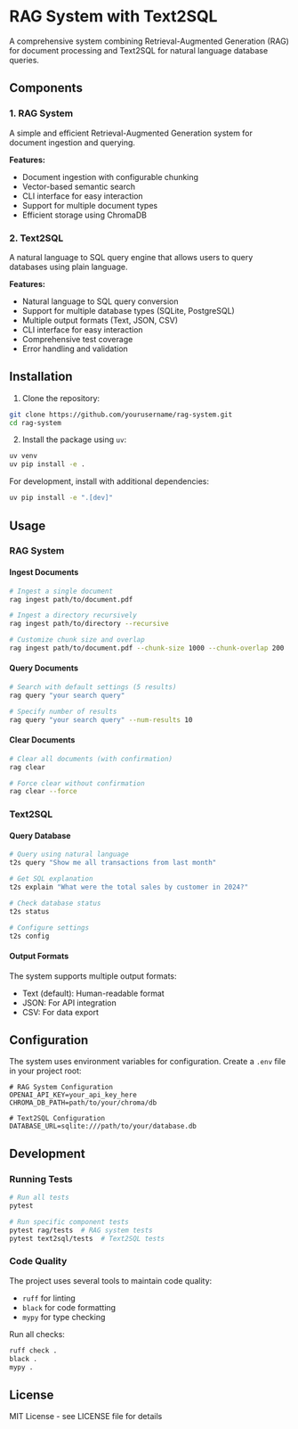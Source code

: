 # RAG System with Text2SQL

A comprehensive system combining Retrieval-Augmented Generation (RAG) for document processing and Text2SQL for natural language database queries.

## Components

### 1. RAG System
A simple and efficient Retrieval-Augmented Generation system for document ingestion and querying.

**Features:**
- Document ingestion with configurable chunking
- Vector-based semantic search
- CLI interface for easy interaction
- Support for multiple document types
- Efficient storage using ChromaDB

### 2. Text2SQL
A natural language to SQL query engine that allows users to query databases using plain language.

**Features:**
- Natural language to SQL query conversion
- Support for multiple database types (SQLite, PostgreSQL)
- Multiple output formats (Text, JSON, CSV)
- CLI interface for easy interaction
- Comprehensive test coverage
- Error handling and validation

## Installation

1. Clone the repository:
```bash
git clone https://github.com/yourusername/rag-system.git
cd rag-system
```

2. Install the package using `uv`:
```bash
uv venv
uv pip install -e .
```

For development, install with additional dependencies:
```bash
uv pip install -e ".[dev]"
```

## Usage

### RAG System

#### Ingest Documents
```bash
# Ingest a single document
rag ingest path/to/document.pdf

# Ingest a directory recursively
rag ingest path/to/directory --recursive

# Customize chunk size and overlap
rag ingest path/to/document.pdf --chunk-size 1000 --chunk-overlap 200
```

#### Query Documents
```bash
# Search with default settings (5 results)
rag query "your search query"

# Specify number of results
rag query "your search query" --num-results 10
```

#### Clear Documents
```bash
# Clear all documents (with confirmation)
rag clear

# Force clear without confirmation
rag clear --force
```

### Text2SQL

#### Query Database
```bash
# Query using natural language
t2s query "Show me all transactions from last month"

# Get SQL explanation
t2s explain "What were the total sales by customer in 2024?"

# Check database status
t2s status

# Configure settings
t2s config
```

#### Output Formats
The system supports multiple output formats:
- Text (default): Human-readable format
- JSON: For API integration
- CSV: For data export

## Configuration

The system uses environment variables for configuration. Create a `.env` file in your project root:

```env
# RAG System Configuration
OPENAI_API_KEY=your_api_key_here
CHROMA_DB_PATH=path/to/your/chroma/db

# Text2SQL Configuration
DATABASE_URL=sqlite:///path/to/your/database.db
```

## Development

### Running Tests

```bash
# Run all tests
pytest

# Run specific component tests
pytest rag/tests  # RAG system tests
pytest text2sql/tests  # Text2SQL tests
```

### Code Quality

The project uses several tools to maintain code quality:

- `ruff` for linting
- `black` for code formatting
- `mypy` for type checking

Run all checks:
```bash
ruff check .
black .
mypy .
```

## License

MIT License - see LICENSE file for details
